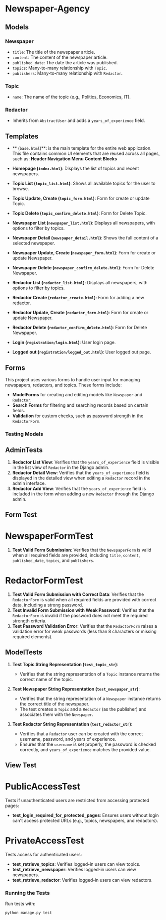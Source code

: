 # Newspaper-Agency

## Models

### Newspaper
- `title`: The title of the newspaper article.
- `content`: The content of the newspaper article.
- `published_date`: The date the article was published.
- `topics`: Many-to-many relationship with `Topic`.
- `publishers`: Many-to-many relationship with `Redactor`.

### Topic
- `name`: The name of the topic (e.g., Politics, Economics, IT).

### Redactor
- Inherits from `AbstractUser` and adds a `years_of_experience` field.


## Templates
- ** (`base.html`)**: is the main template for the entire web application.
This file contains common UI elements that are reused across all pages, such as:
**Header**
**Navigation Menu**
**Content Blocks**

- **Homepage (`index.html`)**: Displays the list of topics and recent newspapers.
- **Topic List (`topic_list.html`)**: Shows all available topics for the user to browse.
- **Topic Update, Create (`topic_form.html`)**: Form for create or update Topic.
- **Topic Delete (`topic_confirm_delete.html`)**: Form for Delete Topic.
- **Newspaper List (`newspaper_list.html`)**: Displays all newspapers, with options to filter by topics.
- **Newspaper Detail (`newspaper_detail.html`)**: Shows the full content of a selected newspaper.
- **Newspaper Update, Create (`newspaper_form.html`)**: Form for create or update Newspaper.
- **Newspaper Delete (`newspaper_confirm_delete.html`)**: Form for Delete Newspaper.
- **Redactor List (`redactor_list.html`)**: Displays all newspapers, with options to filter by topics.
- **Redactor Create (`redactor_create.html`)**: Form for adding a new redactor.
- **Redactor Update, Create (`redactor_form.html`)**: Form for create or update Newspaper.
- **Redactor Delete (`redactor_confirm_delete.html`)**: Form for Delete Newspaper.
- **Login (`registration/login.html`)**: User login page.
- **Logged out (`registration/logged_out.html`)**: User logged out page.


## Forms

This project uses various forms to handle user input for managing newspapers, redactors, and topics. These forms include:

- **ModelForms** for creating and editing models like `Newspaper` and `Redactor`.
- **Search Forms** for filtering and searching records based on certain fields.
- **Validation** for custom checks, such as password strength in the `RedactorForm`.


### Testing Models

## AdminTests

1. **Redactor List View**: Verifies that the `years_of_experience` field is visible in the list view of `Redactor` in the Django admin.
2. **Redactor Detail View**: Verifies that the `years_of_experience` field is displayed in the detailed view when editing a `Redactor` record in the admin interface.
3. **Redactor Add View**: Verifies that the `years_of_experience` field is included in the form when adding a new `Redactor` through the Django admin.


## Form Test

# NewspaperFormTest

1. **Test Valid Form Submission**: Verifies that the `NewspaperForm` is valid when all required fields are provided, including `title`, `content`, `published_date`, `topics`, and `publishers`.

# RedactorFormTest

1. **Test Valid Form Submission with Correct Data**: Verifies that the `RedactorForm` is valid when all required fields are provided with correct data, including a strong password.
2. **Test Invalid Form Submission with Weak Password**: Verifies that the `RedactorForm` is invalid if the password does not meet the required strength criteria.
3. **Test Password Validation Error**: Verifies that the `RedactorForm` raises a validation error for weak passwords (less than 8 characters or missing required elements).

## ModelTests

1. **Test Topic String Representation (`test_topic_str`)**:
   - Verifies that the string representation of a `Topic` instance returns the correct name of the topic.

2. **Test Newspaper String Representation (`test_newspaper_str`)**:
   - Verifies that the string representation of a `Newspaper` instance returns the correct title of the newspaper.
   - The test creates a `Topic` and a `Redactor` (as the publisher) and associates them with the `Newspaper`.

3. **Test Redactor String Representation (`test_redactor_str`)**:
   - Verifies that a `Redactor` user can be created with the correct username, password, and years of experience.
   - Ensures that the `username` is set properly, the password is checked correctly, and `years_of_experience` matches the provided value.


## View Test

# PublicAccessTest
Tests if unauthenticated users are restricted from accessing protected pages:
- **test_login_required_for_protected_pages**: Ensures users without login can't access protected URLs (e.g., topics, newspapers, and redactors).

# PrivateAccessTest
Tests access for authenticated users:
- **test_retrieve_topics**: Verifies logged-in users can view topics.
- **test_retrieve_newspaper**: Verifies logged-in users can view newspapers.
- **test_retrieve_redactor**: Verifies logged-in users can view redactors.


### Running the Tests
Run tests with:

```bash
python manage.py test


